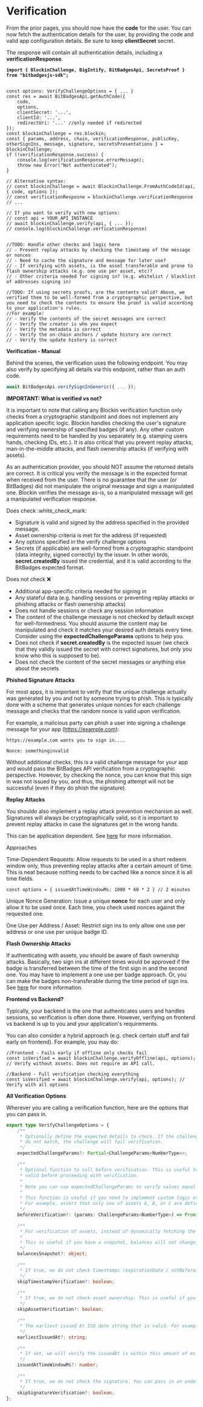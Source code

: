 # Verification

From the prior pages, you should now have the **code** for the user. You can now fetch the authentication details for the user, by providing the code and valid app configuration details. Be sure to keep **clientSecret** secret.

The response will contain all authentication details, including a **verificationResponse**.

<pre class="language-tsx"><code class="lang-tsx"><strong>import { BlockinChallenge, BigIntify, BitBadgesApi, SecretsProof } from "bitbadgesjs-sdk";
</strong>

const options: VerifyChallengeOptions = { ... }
const res = await BitBadgesApi.getAuthCode({ 
    code, 
    options,
    clientSecret: '...',
    clientId: '...',
    redirectUri: '...' //only needed if redirected
});
const blockinChallenge = res.blockin;
const { params, address, chain, verificationResponse, publicKey, otherSignIns, message, signature, secretsPresentations } = blockinChallenge;
if (!verificationResponse.success) {
    console.log(verificationResponse.errorMessage);    
    throw new Error("Not authenticated");
}

// Alternative syntax: 
// const blockinChallenge = await BlockinChallenge.FromAuthCodeId(api, { code, options });
// const verificationResposne = blockinChallenge.verificationResponse
// ...

// If you want to verify with new options:
// const api = YOUR_API_INSTANCE
// await blockinChallenge.verify(api, { ... });
// console.log(blockinChallenge.verficationResponse)


//TODO: Handle other checks and logic here
// - Prevent replay attacks by checking the timestamp of the message or nonces
// - Need to cache the signature and message for later use?
// - If verifying with assets, is the asset transferable and prone to flash ownership attacks (e.g. one use per asset, etc)?
// - Other criteria needed for signing in? (e.g. whitelist / blacklist of addresses signing in)

//TODO: If using secrets proofs, are the contents valid? Above, we verified them to be well-formed from a cryptographic perspective, but you need to check the contents to ensure the proof is valid according to your application's rules.
//For example:
// - Verify the contents of the secret messages are correct
// - Verify the creator is who you expect
// - Verify the metadata is correct
// - Verify the on-chain anchors / update history are correct
// - Verify the update history is correct
</code></pre>

**Verification - Manual**

Behind the scenes, the verification uses the following endpoint. You may also verify by specifying all details via this endpoint, rather than an auth code.

```typescript
await BitBadgesApi.verifySignInGeneric({ ... });
```

**IMPORTANT: What is verified vs not?**

It is important to note that calling any Blockin verification function only checks from a cryptographic standpoint and does not implement any application specific logic. Blockin handles checking the user's signature and verifying ownership of specified badges (if any). Any other custom requirements need to be handled by you separately (e.g. stamping users hands, checking IDs, etc.). It is also critical that you prevent replay attacks, man-in-the-middle attacks, and flash ownership attacks (if verifying with assets).

As an authentication provider, you should NOT assume the returned details are correct. It is critical you verify the message is in the expected format when received from the user. There is no guarantee that the user (or BitBadges) did not manipulate the original message and sign a manipulated one. Blockin verifies the message as-is, so a manipulated message will get a manipulated verification response.

Does check :white\_check\_mark:

* Signature is valid and signed by the address specified in the provided message.
* Asset ownership criteria is met for the address (if requested)
* Any options specified in the verify challenge options
* Secrets (if applicable) are well-formed from a cryptographic standpoint (data integrity, signed correctly) by the issuer. In other words, **secret.createdBy** issued the credential, and it is valid according to the BitBadges expected format.

Does not check :x:

* Additional app-specific criteria needed for signing in
* Any stateful data (e.g. handling sessions or preventing replay attacks or phishing attacks or flash ownership attacks)
* Does not handle sessions or check any session information
* The content of the challenge message is not checked by default except for well-formedness. You should assume the content may be manipulated and check it matches your desired auth details every time. Consider using the **expectedChallengeParams** options to help you.
* Does not check if **secret.createdBy** is the expected issuer (we check that they validly issued the secret with correct signatures, but only you know who this is supposed to be).
* Does not check the content of the secret messages or anything else about the secrets

**Phished Signature Attacks**

For most apps, it is important to verify that the unique challenge actually was generated by you and not by someone trying to phish. This is typically done with a scheme that generates unique nonces for each challenge message and checks that the random nonce is valid upon verification.

For example, a malicious party can phish a user into signing a challenge message for your app (https://example.com):

```
https://example.com wants you to sign in....

Nonce: somethinginvalid
```

Without additional checks, this is a valid challenge message for your app and would pass the BitBadges API verification from a cryptographic perspective. However, by checking the nonce, you can know that this sign in was not issued by you, and thus, the phishing attempt will not be successful (even if they do phish the signature).

**Replay Attacks**

You shouldo also implement a replay attack prevention mechanism as well. Signatures will always be cryptographically valid, so it is important to prevent replay attacks in case the signatures get in the wrong hands.

This can be application dependent. See [here](https://blockin.gitbook.io/blockin/developer-docs/core-concepts) for more information.

Approaches

Time-Dependent Requests: Allow requests to be used in a short redeem window only, thus preventing replay attacks after a certain amount of time. This is neat because nothing needs to be cached like a nonce since it is all time fields.

```
const options = { issuedAtTimeWindowMs: 1000 * 60 * 2 } // 2 minutes
```

Unique Nonce Generation: Issue a unique **nonce** for each user and only allow it to be used once. Each time, you check used nonces against the requested one.

One Use per Address / Asset: Restrict sign ins to only allow one use per address or one use per unique badge ID.

**Flash Ownership Attacks**

If authenticating with assets, you should be aware of flash ownership attacks. Basically, two sign ins at different times would be approved if the badge is transferred between the time of the first sign in and the second one. You may have to implement a one use per badge approach. Or, you can make the badges non-transferable during the time period of sign ins. See [here](https://blockin.gitbook.io/blockin/developer-docs/core-concepts) for more information.

**Frontend vs Backend?**

Typically, your backend is the one that authenticates users and handles sessions, so verification is often done there. However, verifying on frontend vs backend is up to you and your application's requirements.

You can also consider a hybrid approach (e.g. check certain stuff and fail early on frontend). For example, you may do:

```tsx
//Frontend - Fails early if offline only checks fail
const isVerified = await blockinChallenge.verifyOffline(api, options); // Verify without assets. Does not require an API call.

//Backend - Full verification checking everything
const isVerified = await blockinChallenge.verify(api, options); // Verify with all options
```

**All Verification Options**

Wherever you are calling a verification function, here are the options that you can pass in.

```typescript
export type VerifyChallengeOptions = {
    /**
     * Optionally define the expected details to check. If the challenge was edited and the details
     * do not match, the challenge will fail verification.
     */
    expectedChallengeParams?: Partial<ChallengeParams<NumberType>>;

    /**
     * Optional function to call before verification. This is useful to verify the challenge is
     * valid before proceeding with verification.
     *
     * Note you can use expectedChallengeParams to verify values equal as expected.
     *
     * This function is useful if you need to implement custom logic other than strict equality).
     * For example, assert that only one of assets A, B, or C are defined and not all three.
     */
    beforeVerification?: (params: ChallengeParams<NumberType>) => Promise<void>;

    /**
     * For verification of assets, instead of dynamically fetching the assets, you can specify a snapshot of the assets.
     *
     * This is useful if you have a snapshot, balances will not change, or you are verifying in an offline manner.
     */
    balancesSnapshot?: object;

    /**
     * If true, we do not check timestamps (expirationDate / notBefore). This is useful if you are verifying a challenge that is expected to be verified at a future time.
     */
    skipTimestampVerification?: boolean;

    /**
     * If true, we do not check asset ownership. This is useful if you are verifying a challenge that is expected to be verified at a future time.
     */
    skipAssetVerification?: boolean;

    /**
     * The earliest issued At ISO date string that is valid. For example, if you want to verify a challenge that was issued within the last minute, you can specify this to be 1 minute ago.
     */
    earliestIssuedAt?: string;

    /**
     * If set, we will verify the issuedAt is within this amount of ms ago (i.e. issuedAt >= Date.now() - issuedAtTimeWindowMs)
     */
    issuedAtTimeWindowMs?: number;

    /**
     * If true, we do not check the signature. You can pass in an undefined ChainDriver
     */
    skipSignatureVerification?: boolean;
};
```
